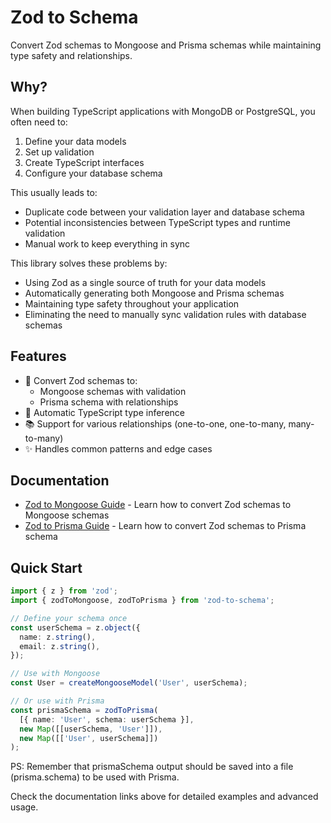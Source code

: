 # Zod to Schema

Convert Zod schemas to Mongoose and Prisma schemas while maintaining type safety and relationships.

## Why?

When building TypeScript applications with MongoDB or PostgreSQL, you often need to:

1. Define your data models
2. Set up validation
3. Create TypeScript interfaces
4. Configure your database schema

This usually leads to:

- Duplicate code between your validation layer and database schema
- Potential inconsistencies between TypeScript types and runtime validation
- Manual work to keep everything in sync

This library solves these problems by:

- Using Zod as a single source of truth for your data models
- Automatically generating both Mongoose and Prisma schemas
- Maintaining type safety throughout your application
- Eliminating the need to manually sync validation rules with database schemas

## Features

- 🔄 Convert Zod schemas to:
  - Mongoose schemas with validation
  - Prisma schema with relationships
- 🔑 Automatic TypeScript type inference
- 📚 Support for various relationships (one-to-one, one-to-many, many-to-many)
- ✨ Handles common patterns and edge cases

## Documentation

- [Zod to Mongoose Guide](./docs/zodToMongoose.md) - Learn how to convert Zod schemas to Mongoose schemas
- [Zod to Prisma Guide](./docs/zodToPrisma.md) - Learn how to convert Zod schemas to Prisma schema

## Quick Start

```typescript
import { z } from 'zod';
import { zodToMongoose, zodToPrisma } from 'zod-to-schema';

// Define your schema once
const userSchema = z.object({
  name: z.string(),
  email: z.string(),
});

// Use with Mongoose
const User = createMongooseModel('User', userSchema);

// Or use with Prisma
const prismaSchema = zodToPrisma(
  [{ name: 'User', schema: userSchema }],
  new Map([[userSchema, 'User']]),
  new Map([['User', userSchema]])
);
```

PS: Remember that prismaSchema output should be saved into a file (prisma.schema) to be used with Prisma.

Check the documentation links above for detailed examples and advanced usage.
